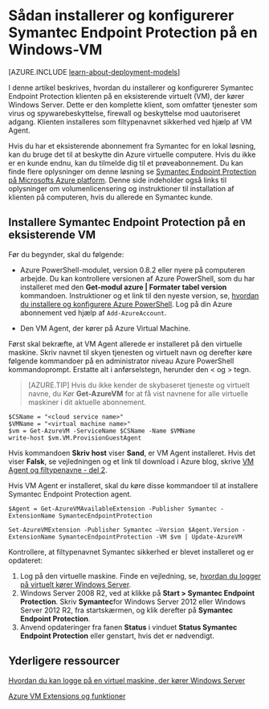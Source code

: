 <properties
    pageTitle="Installere Symantec Endpoint Protection på en VM | Microsoft Azure"
    description="Lær, hvordan du installerer og konfigurerer filtypenavnet Symantec Endpoint Protection sikkerhed på en ny eller eksisterende Azure VM, der er oprettet med den klassiske implementeringsmodel."
    services="virtual-machines-windows"
    documentationCenter=""
    authors="iainfoulds"
    manager="timlt"
    editor=""
    tags="azure-service-management"/>

<tags
    ms.service="virtual-machines-windows"
    ms.workload="infrastructure-services"
    ms.tgt_pltfrm="vm-multiple"
    ms.devlang="na"
    ms.topic="article"
    ms.date="08/24/2016"
    ms.author="iainfou"/>

# <a name="how-to-install-and-configure-symantec-endpoint-protection-on-a-windows-vm"></a>Sådan installerer og konfigurerer Symantec Endpoint Protection på en Windows-VM

[AZURE.INCLUDE [learn-about-deployment-models](../../includes/learn-about-deployment-models-classic-include.md)]

I denne artikel beskrives, hvordan du installerer og konfigurerer Symantec Endpoint Protection klienten på en eksisterende virtuelt (VM), der kører Windows Server. Dette er den komplette klient, som omfatter tjenester som virus og spywarebeskyttelse, firewall og beskyttelse mod uautoriseret adgang. Klienten installeres som filtypenavnet sikkerhed ved hjælp af VM Agent.

Hvis du har et eksisterende abonnement fra Symantec for en lokal løsning, kan du bruge det til at beskytte din Azure virtuelle computere. Hvis du ikke er en kunde endnu, kan du tilmelde dig til et prøveabonnement. Du kan finde flere oplysninger om denne løsning se [Symantec Endpoint Protection på Microsofts Azure platform][Symantec]. Denne side indeholder også links til oplysninger om volumenlicensering og instruktioner til installation af klienten på computeren, hvis du allerede en Symantec kunde.

## <a name="install-symantec-endpoint-protection-on-an-existing-vm"></a>Installere Symantec Endpoint Protection på en eksisterende VM

Før du begynder, skal du følgende:

- Azure PowerShell-modulet, version 0.8.2 eller nyere på computeren arbejde. Du kan kontrollere versionen af Azure PowerShell, som du har installeret med den **Get-modul azure | Formater tabel version** kommandoen. Instruktioner og et link til den nyeste version, se, [hvordan du installere og konfigurere Azure PowerShell][PS]. Log på din Azure abonnement ved hjælp af `Add-AzureAccount`.

- Den VM Agent, der kører på Azure Virtual Machine.

Først skal bekræfte, at VM Agent allerede er installeret på den virtuelle maskine. Skriv navnet til skyen tjenesten og virtuelt navn og derefter køre følgende kommandoer på en administrator niveau Azure PowerShell kommandoprompt. Erstatte alt i anførselstegn, herunder den < og > tegn.

> [AZURE.TIP] Hvis du ikke kender de skybaseret tjeneste og virtuelt navne, du Kør **Get-AzureVM** for at få vist navnene for alle virtuelle maskiner i dit aktuelle abonnement.

    $CSName = "<cloud service name>"
    $VMName = "<virtual machine name>"
    $vm = Get-AzureVM -ServiceName $CSName -Name $VMName
    write-host $vm.VM.ProvisionGuestAgent

Hvis kommandoen **Skriv host** viser **Sand**, er VM Agent installeret. Hvis det viser **Falsk**, se vejledningen og et link til download i Azure blog, skrive [VM Agent og filtypenavne - del 2][Agent].

Hvis VM Agent er installeret, skal du køre disse kommandoer til at installere Symantec Endpoint Protection agent.

    $Agent = Get-AzureVMAvailableExtension -Publisher Symantec -ExtensionName SymantecEndpointProtection

    Set-AzureVMExtension -Publisher Symantec –Version $Agent.Version -ExtensionName SymantecEndpointProtection -VM $vm | Update-AzureVM

Kontrollere, at filtypenavnet Symantec sikkerhed er blevet installeret og er opdateret:

1.  Log på den virtuelle maskine. Finde en vejledning, se, [hvordan du logger på virtuelt kører Windows Server][Logon].
2.  Windows Server 2008 R2, ved at klikke på **Start > Symantec Endpoint Protection**. Skriv **Symantec**for Windows Server 2012 eller Windows Server 2012 R2, fra startskærmen, og klik derefter på **Symantec Endpoint Protection**.
3.  Anvend opdateringer fra fanen **Status** i vinduet **Status Symantec Endpoint Protection** eller genstart, hvis det er nødvendigt.

## <a name="additional-resources"></a>Yderligere ressourcer

[Hvordan du kan logge på en virtuel maskine, der kører Windows Server][Logon]

[Azure VM Extensions og funktioner][Ext]


<!--Link references-->
[Symantec]: http://www.symantec.com/connect/blogs/symantec-endpoint-protection-now-microsoft-azure

[Portal]: http://manage.windowsazure.com

[Create]: virtual-machines-windows-classic-tutorial.md

[PS]: ../powershell-install-configure.md

[Agent]: http://go.microsoft.com/fwlink/p/?LinkId=403947

[Logon]: virtual-machines-windows-classic-connect-logon.md

[Ext]: http://go.microsoft.com/fwlink/p/?linkid=390493